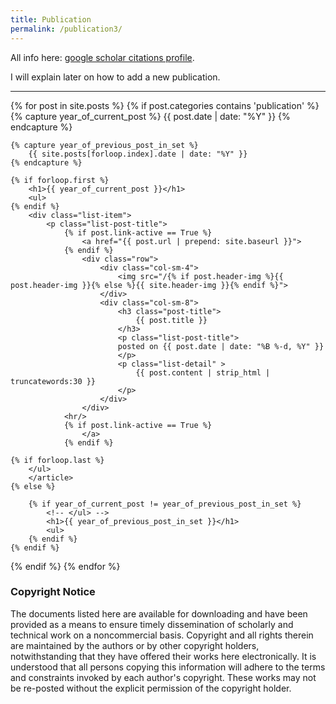 ```yaml
---
title: Publication
permalink: /publication3/
---
```


All info here: [google scholar citations profile](https://scholar.google.com/citations?user=Xd_w2fIAAAAJ&hl).

I will explain later on how to add a new publication. 

<hr>

<div class="content list">
{% for post in site.posts %}
    {% if post.categories contains 'publication' %}
    {% capture year_of_current_post %}
        {{ post.date | date: "%Y" }}
    {% endcapture %}

    {% capture year_of_previous_post_in_set %}
        {{ site.posts[forloop.index].date | date: "%Y" }}
    {% endcapture %}

    {% if forloop.first %}
        <h1>{{ year_of_current_post }}</h1>
        <ul>
    {% endif %}
        <div class="list-item">
            <p class="list-post-title">
                {% if post.link-active == True %}
                    <a href="{{ post.url | prepend: site.baseurl }}">
                {% endif %}
                    <div class="row">
                        <div class="col-sm-4">
                            <img src="/{% if post.header-img %}{{ post.header-img }}{% else %}{{ site.header-img }}{% endif %}">
                        </div>
                        <div class="col-sm-8">
                            <h3 class="post-title">
                                {{ post.title }}
                            </h3>
                            <p class="list-post-title">
                            posted on {{ post.date | date: "%B %-d, %Y" }}
                            </p>
                            <p class="list-detail" >
                                {{ post.content | strip_html | truncatewords:30 }}
                            </p>
                        </div>
                    </div>
                <hr/>
                {% if post.link-active == True %}
                    </a>
                {% endif %}

    {% if forloop.last %}
        </ul>
        </article>
    {% else %}
    
        {% if year_of_current_post != year_of_previous_post_in_set %}
            <!-- </ul> -->
            <h1>{{ year_of_previous_post_in_set }}</h1>
            <ul>
        {% endif %}
    {% endif %}
{% endif %}
{% endfor %}

</div>

<h3>Copyright Notice</h3>

<p>The documents listed here are available for downloading and have been provided as a means to ensure timely dissemination of scholarly and technical work on a noncommercial basis. Copyright and all rights therein are maintained by the authors or by other copyright holders, notwithstanding that they have offered their works here electronically. It is understood that all persons copying this information will adhere to the terms and constraints invoked by each author's copyright. These works may not be re-posted without the explicit permission of the copyright holder.</p>
